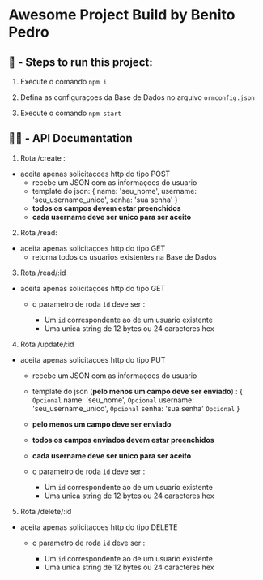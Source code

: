 # Awesome Project Build by Benito Pedro

  

## 🚀 - Steps to run this project:

  

1. Execute o comando `npm i` 

2. Defina as configuraçoes da Base de Dados no arquivo `ormconfig.json`

3. Execute o comando `npm start` 

## 👨‍💻 - API Documentation



1. Rota /create :
- aceita apenas solicitaçoes http do tipo POST
	- recebe um JSON com as informaçoes do usuario
	- template do json: 
		{
			name: 'seu_nome',
			username: 'seu_username_unico',
			senha: 'sua senha'
		}
	- **todos os campos devem estar preenchidos**
	- **cada username deve ser unico para ser aceito**
	

2. Rota /read:
- aceita apenas solicitaçoes http do tipo GET
	- retorna todos os usuarios existentes na Base de Dados


3. Rota /read/:id
- aceita apenas solicitaçoes http do tipo GET
	- o parametro de roda `id` deve ser :
		 
		- Um `id` correspondente ao de um usuario existente
		- Uma unica string de 12 bytes ou 24 caracteres hex

4. Rota /update/:id
- aceita apenas solicitaçoes http do tipo PUT
	- recebe um JSON com as informaçoes do usuario
	- template do json (**pelo menos um campo deve ser enviado**) : 
		{
			`Opcional` name: 'seu_nome',
			`Opcional` username: 'seu_username_unico',
			`Opcional` senha: 'sua senha' `Opcional`
		}
	- **pelo menos um campo deve ser enviado**
	- **todos os campos enviados devem estar preenchidos**
	- **cada username deve ser unico para ser aceito**
	- o parametro de roda `id` deve ser :
		 
		- Um `id` correspondente ao de um usuario existente
		- Uma unica string de 12 bytes ou 24 caracteres hex
	 
5. Rota /delete/:id
- aceita apenas solicitaçoes http do tipo DELETE
	- o parametro de roda `id` deve ser :
		 
		- Um `id` correspondente ao de um usuario existente
		- Uma unica string de 12 bytes ou 24 caracteres hex
